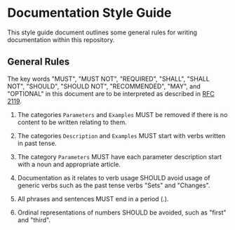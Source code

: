# Documentation Style Guide

This style guide document outlines some general rules for writing documentation within this repository.

## General Rules

The key words "MUST", "MUST NOT", "REQUIRED", "SHALL", "SHALL NOT", "SHOULD", "SHOULD NOT", "RECOMMENDED", "MAY", and "OPTIONAL" in this document are to be interpreted as described in [RFC 2119](https://datatracker.ietf.org/doc/html/rfc2119).

1) The categories `Parameters` and `Examples` MUST be removed if there is no content to be written relating to them.

2) The categories `Description` and `Examples` MUST start with verbs written in past tense.

3) The category `Parameters` MUST have each parameter description start with a noun and appropriate article.

4) Documentation as it relates to verb usage SHOULD avoid usage of generic verbs such as the past tense verbs "Sets" and "Changes".

5) All phrases and sentences MUST end in a period (.).

6) Ordinal representations of numbers SHOULD be avoided, such as "first" and "third".
